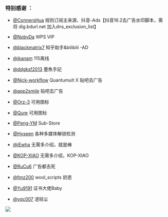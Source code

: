 ### 特别感谢 ：

* [@ConnersHua](https://github.com/DivineEngine/Profiles/tree/master) 规则订阅主来源、抖音-Ads【抖音16.2去广告水印脚本，需将 dig.bdurl.net 加入dns_exclusion_list】

* [@NobyDa](https://github.com/NobyDa/Script/tree/master) WPS VIP

* [@blackmatrix7](https://github.com/blackmatrix7/ios_rule_script) 知乎助手&bilibili -AD

* [@ikanam](https://github.com/ikanam/Surge-Scripts) 115离线

* [@ddgksf2013](https://github.com/ddgksf2013) 墨魚手記

* [@Nick-workflow](https://github.com/Nick-workflow/script-test) Quantumult X 贴吧去广告

* [@app2smile](https://github.com/app2smile/rules) 贴吧去广告

* [@Orz-3](https://github.com/Orz-3/mini) 可用图标

* [@Qure](https://github.com/Koolson/Qure) 可用图标

* [@Peng-YM](https://github.com/Peng-YM/Sub-Store) Sub-Store

* [@Hyseen](https://github.com/Hyseen/Scripts/tree/master/QuantumultX) 各种多媒体解锁检测

* [@iEwha](https://github.com/iEwha/Profiles/tree/master/QuantumultX) 无需多介绍，就是棒

* [@KOP-XIAO](https://github.com/KOP-XIAO/QuantumultX/tree/master/Scripts) 无需多介绍，KOP-XIAO

* [@RuCu6](https://github.com/RuCu6/QuanX) 广告都去死

* [@fmz200](https://github.com/fmz200/wool_scripts) wool_scripts 奶思

* [@Yu9191](https://github.com/Yu9191/Rewrite) 证书大佬Baby

* [@yqc007](https://github.com/yqc007/QuantumultX) 浥轻尘

![](https://raw.githubusercontent.com/chaizib/Profiles/master/MyQuantumultX/%E6%97%A5%E5%BF%972.jpg)


